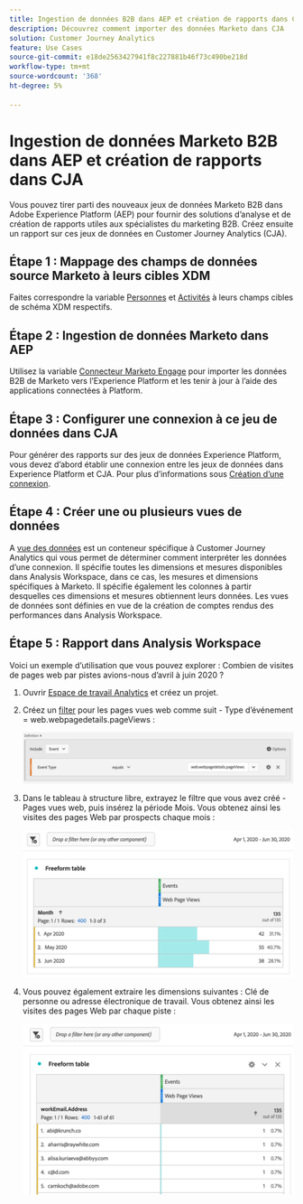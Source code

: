 ```yaml
---
title: Ingestion de données B2B dans AEP et création de rapports dans CJA
description: Découvrez comment importer des données Marketo dans CJA
solution: Customer Journey Analytics
feature: Use Cases
source-git-commit: e18de2563427941f8c227881b46f73c490be218d
workflow-type: tm+mt
source-wordcount: '368'
ht-degree: 5%

---
```



# Ingestion de données Marketo B2B dans AEP et création de rapports dans CJA

Vous pouvez tirer parti des nouveaux jeux de données Marketo B2B dans Adobe Experience Platform (AEP) pour fournir des solutions d’analyse et de création de rapports utiles aux spécialistes du marketing B2B. Créez ensuite un rapport sur ces jeux de données en Customer Journey Analytics (CJA).

## Étape 1 : Mappage des champs de données source Marketo à leurs cibles XDM

Faites correspondre la variable [Personnes](https://experienceleague.adobe.com/docs/experience-platform/sources/connectors/adobe-applications/mapping/marketo.html?lang=en#persons) et [Activités](https://experienceleague.adobe.com/docs/experience-platform/sources/connectors/adobe-applications/mapping/marketo.html?lang=en#activities) à leurs champs cibles de schéma XDM respectifs.

## Étape 2 : Ingestion de données Marketo dans AEP

Utilisez la variable [Connecteur Marketo Engage](https://experienceleague.adobe.com/docs/experience-platform/sources/connectors/adobe-applications/marketo/marketo.html?lang=en) pour importer les données B2B de Marketo vers l’Experience Platform et les tenir à jour à l’aide des applications connectées à Platform.

## Étape 3 : Configurer une connexion à ce jeu de données dans CJA

Pour générer des rapports sur des jeux de données Experience Platform, vous devez d’abord établir une connexion entre les jeux de données dans Experience Platform et CJA. Pour plus d’informations sous [Création d’une connexion](https://experienceleague.adobe.com/docs/analytics-platform/using/cja-connections/create-connection.html?lang=fr).

## Étape 4 : Créer une ou plusieurs vues de données

A [vue des données](/help/data-views/data-views.md) est un conteneur spécifique à Customer Journey Analytics qui vous permet de déterminer comment interpréter les données d’une connexion. Il spécifie toutes les dimensions et mesures disponibles dans Analysis Workspace, dans ce cas, les mesures et dimensions spécifiques à Marketo. Il spécifie également les colonnes à partir desquelles ces dimensions et mesures obtiennent leurs données. Les vues de données sont définies en vue de la création de comptes rendus des performances dans Analysis Workspace.

## Étape 5 : Rapport dans Analysis Workspace

Voici un exemple d’utilisation que vous pouvez explorer : Combien de visites de pages web par pistes avions-nous d’avril à juin 2020 ?

1. Ouvrir [Espace de travail Analytics](/help/analysis-workspace/home.md) et créez un projet.

1. Créez un [filter](/help/components/filters/create-filters.md) pour les pages vues web comme suit - Type d’événement = web.webpagedetails.pageViews :

   ![](assets/marketo-filter.png)

1. Dans le tableau à structure libre, extrayez le filtre que vous avez créé - Pages vues web, puis insérez la période Mois. Vous obtenez ainsi les visites des pages Web par prospects chaque mois :

   ![](assets/marketo-freeform.png)

1. Vous pouvez également extraire les dimensions suivantes : Clé de personne ou adresse électronique de travail. Vous obtenez ainsi les visites des pages Web par chaque piste :

   ![](assets/marketo-freeform2.png)
